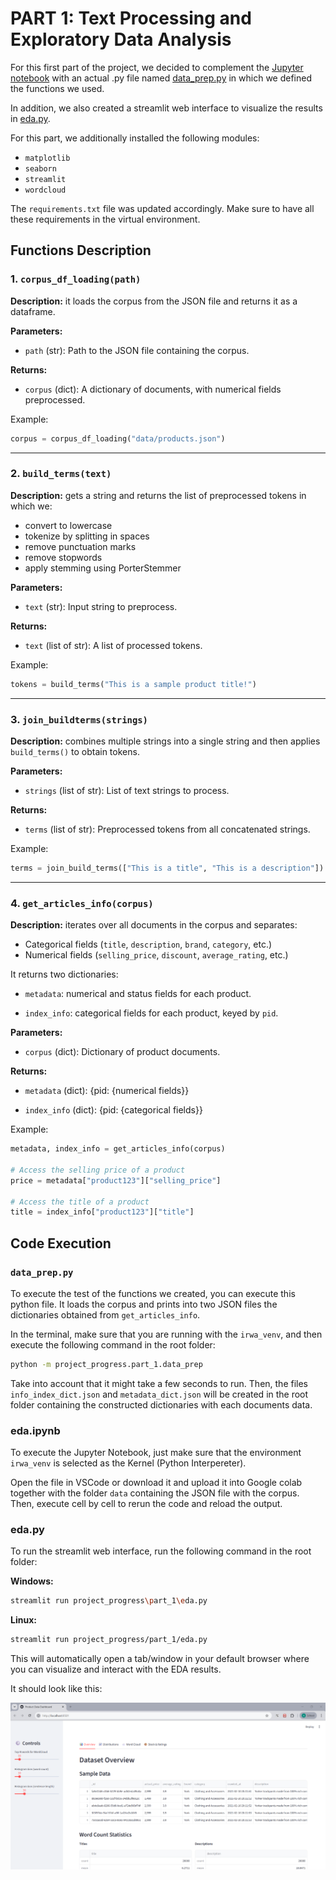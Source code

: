 # PART 1: Text Processing and Exploratory Data Analysis

For this first part of the project, we decided to complement the [Jupyter notebook](eda.ipynb) with an actual .py file named [data_prep.py](data_prep.py) in which we defined the functions we used.

In addition, we also created a streamlit web interface to visualize the results in [eda.py](eda.py). 

For this part, we additionally installed the following modules:
+ ``matplotlib``
+ ``seaborn``
+ ``streamlit``
+ ``wordcloud``

The ``requirements.txt`` file was updated accordingly. Make sure to have all these requirements in the virtual environment.

## Functions Description

### 1. `corpus_df_loading(path)`

**Description:** it loads the corpus from the JSON file and returns it as a dataframe.

**Parameters:**

+ ``path`` (str): Path to the JSON file containing the corpus.

**Returns:**

+ ``corpus`` (dict): A dictionary of documents, with numerical fields preprocessed.

Example:

```python
corpus = corpus_df_loading("data/products.json")
```

---

### 2. `build_terms(text)`

**Description:** gets a string and returns the list of preprocessed tokens in which we:
+ convert to lowercase
+ tokenize by splitting in spaces
+ remove punctuation marks
+ remove stopwords
+ apply stemming using PorterStemmer

**Parameters:**

+ ``text`` (str): Input string to preprocess.

**Returns:**

+ ``text`` (list of str): A list of processed tokens.

Example:
```python
tokens = build_terms("This is a sample product title!")
```

---

### 3. `join_buildterms(strings)`

**Description:** combines multiple strings into a single string and then applies ``build_terms()`` to obtain tokens.

**Parameters:**

+ ``strings`` (list of str): List of text strings to process.

**Returns:**

+ ``terms`` (list of str): Preprocessed tokens from all concatenated strings.

Example:
```python
terms = join_build_terms(["This is a title", "This is a description"])
```

---

### 4. `get_articles_info(corpus)`

**Description:** iterates over all documents in the corpus and separates:

+ Categorical fields (``title``, ``description``, ``brand``, ``category``, etc.)
+ Numerical fields (``selling_price``, ``discount``, ``average_rating``, etc.)

It returns two dictionaries:

+ ``metadata``: numerical and status fields for each product.

+ ``index_info``: categorical fields for each product, keyed by ``pid``.

**Parameters:**

+ ``corpus`` (dict): Dictionary of product documents.

**Returns:**

+ ``metadata`` (dict): {pid: {numerical fields}}

+ ``index_info`` (dict): {pid: {categorical fields}}

Example:
```python
metadata, index_info = get_articles_info(corpus)

# Access the selling price of a product
price = metadata["product123"]["selling_price"]

# Access the title of a product
title = index_info["product123"]["title"]
```


## Code Execution

### `data_prep.py`

To execute the test of the functions we created, you can execute this python file. It loads the corpus and prints into two JSON files the dictionaries obtained from `get_articles_info`.

In the terminal, make sure that you are running with the `irwa_venv`, and then execute the following command in the root folder:

```bash
python -m project_progress.part_1.data_prep
```

Take into account that it might take a few seconds to run. Then, the files ``info_index_dict.json`` and ``metadata_dict.json`` will be created in the root folder containing the constructed dictionaries with each documents data.

### eda.ipynb

To execute the Jupyter Notebook, just make sure that the environment `irwa_venv` is selected as the Kernel (Python Interpereter).

Open the file in VSCode or download it and upload it into Google colab together with the folder `data` containing the JSON file with the corpus. Then, execute cell by cell to rerun the code and reload the output.

### eda.py

To run the streamlit web interface, run the following command in the root folder:

**Windows:**
```bash
streamlit run project_progress\part_1\eda.py
```

**Linux:**
```bash
streamlit run project_progress/part_1/eda.py
```

This will automatically open a tab/window in your default browser where you can visualize and interact with the EDA results.

It should look like this:

![alt text](assets/eda_streamlit.png)